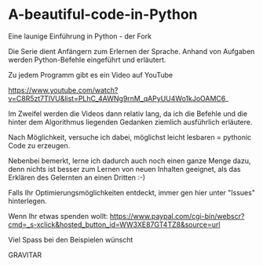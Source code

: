# A-beautiful-code-in-Python
Eine launige Einführung in Python - der Fork


Die Serie dient Anfängern zum Erlernen der Sprache. Anhand von Aufgaben werden Python-Befehle eingeführt und erläutert.

Zu jedem Programm gibt es ein Video auf YouTube

https://www.youtube.com/watch?v=C8R5zt7TIVU&list=PLhC_4AWNg9rnM_qAPyUU4Wo1kJoOAMC6_

Im Zweifel werden die Videos dann relativ lang, da ich die Befehle und die hinter dem Algorithmus liegenden Gedanken ziemlich ausführlich erläutere.

Nach Möglichkeit, versuche ich dabei, möglichst leicht lesbaren = pythonic Code zu erzeugen.

Nebenbei bemerkt, lerne ich dadurch auch noch einen ganze Menge dazu, denn nichts ist besser zum Lernen von neuen Inhalten geeignet, als das Erklären des Gelernten an einen Dritten :-)

Falls Ihr Optimierungsmöglichkeiten entdeckt, immer gen hier unter "Issues" hinterlegen.

Wenn Ihr etwas spenden wollt: https://www.paypal.com/cgi-bin/webscr?cmd=_s-xclick&hosted_button_id=WW3XE87GT4TZ8&source=url

Viel Spass bei den Beispielen wünscht

GRAVITAR
